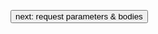 <a class="next" href="http://fintrospect.io/request-parameters-and-bodies"><button type="button" class="btn btn-sm btn-default">next: request parameters & bodies</button></a>
